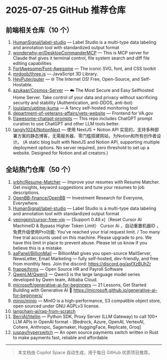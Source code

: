 # 2025-07-25 GitHub 推荐仓库

## 前端相关仓库（10 个）

1. [HumanSignal/label-studio](https://github.com/HumanSignal/label-studio) — Label Studio is a multi-type data labeling and annotation tool with standardized output format
2. [wonderwhy-er/DesktopCommanderMCP](https://github.com/wonderwhy-er/DesktopCommanderMCP) — This is MCP server for Claude that gives it terminal control, file system search and diff file editing capabilities
3. [FortAwesome/Font-Awesome](https://github.com/FortAwesome/Font-Awesome) — The iconic SVG, font, and CSS toolkit
4. [mrdoob/three.js](https://github.com/mrdoob/three.js) — JavaScript 3D Library.
5. [HeyPuter/puter](https://github.com/HeyPuter/puter) — 🌐 The Internet OS! Free, Open-Source, and Self-Hostable.
6. [azukaar/Cosmos-Server](https://github.com/azukaar/Cosmos-Server) — ☁️ The Most Secure and Easy Selfhosted Home Server. Take control of your data and privacy without sacrificing security and stability (Authentication, anti-DDOS, anti-bot)
7. [louislam/uptime-kuma](https://github.com/louislam/uptime-kuma) — A fancy self-hosted monitoring tool
8. [department-of-veterans-affairs/vets-website](https://github.com/department-of-veterans-affairs/vets-website) — Frontend for VA.gov
9. [f/awesome-chatgpt-prompts](https://github.com/f/awesome-chatgpt-prompts) — This repo includes ChatGPT prompt curation to use ChatGPT and other LLM tools better.
10. [tangly1024/NotionNext](https://github.com/tangly1024/NotionNext) — 使用 NextJS + Notion API 实现的，支持多种部署方案的静态博客，无需服务器、零门槛搭建网站，为Notion和所有创作者设计。 (A static blog built with NextJS and Notion API, supporting multiple deployment options. No server required, zero threshold to set up a website. Designed for Notion and all creators.)

## 全站热门仓库（50 个）

1. [srbhr/Resume-Matcher](https://github.com/srbhr/Resume-Matcher) — Improve your resumes with Resume Matcher. Get insights, keyword suggestions and tune your resumes to job descriptions.
2. [OpenBB-finance/OpenBB](https://github.com/OpenBB-finance/OpenBB) — Investment Research for Everyone, Everywhere.
3. [HumanSignal/label-studio](https://github.com/HumanSignal/label-studio) — Label Studio is a multi-type data labeling and annotation tool with standardized output format
4. [yeongpin/cursor-free-vip](https://github.com/yeongpin/cursor-free-vip) — [Support 0.49.x]（Reset Cursor AI MachineID & Bypass Higher Token Limit） Cursor Ai ，自动重置机器ID ， 免费升级使用Pro功能: You've reached your trial request limit. / Too many free trial accounts used on this machine. Please upgrade to pro. We have this limit in place to prevent abuse. Please let us know if you believe this is a mistake.
5. [aaPanel/BillionMail](https://github.com/aaPanel/BillionMail) — BillionMail gives you open-source MailServer, NewsLetter, Email Marketing — fully self-hosted, dev-friendly, and free from monthly fees. Join the discord: https://discord.gg/asfXzBUhZr
6. [frappe/hrms](https://github.com/frappe/hrms) — Open Source HR and Payroll Software
7. [QwenLM/Qwen3](https://github.com/QwenLM/Qwen3) — Qwen3 is the large language model series developed by Qwen team, Alibaba Cloud.
8. [microsoft/generative-ai-for-beginners](https://github.com/microsoft/generative-ai-for-beginners) — 21 Lessons, Get Started Building with Generative AI 🔗 https://microsoft.github.io/generative-ai-for-beginners/
9. [minio/minio](https://github.com/minio/minio) — MinIO is a high-performance, S3 compatible object store, open sourced under GNU AGPLv3 license.
10. [langchain-ai/rag-from-scratch](https://github.com/langchain-ai/rag-from-scratch)
11. [BerriAI/litellm](https://github.com/BerriAI/litellm) — Python SDK, Proxy Server (LLM Gateway) to call 100+ LLM APIs in OpenAI format - [Bedrock, Azure, OpenAI, VertexAI, Cohere, Anthropic, Sagemaker, HuggingFace, Replicate, Groq]
12. [juspay/hyperswitch](https://github.com/juspay/hyperswitch) — An open source payments switch written in Rust to make payments fast, reliable and affordable

---

> 本文档由 Copilot Space 自动生成，用于每日 GitHub 优质项目推荐。
